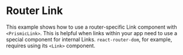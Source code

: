 # Router Link

This example shows how to use a router-specific Link component with `<PrismicLink>`. This is helpful when links within your app need to use a special component for internal Links. `react-router-dom`, for example, requires using its `<Link>` component.
